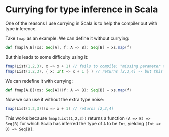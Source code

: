 # Currying for type inference in Scala

One of the reasons I use currying in Scala is to help the compiler out with type inference.

Take `fmap` as an example.  We can define it without currying:

```scala
def fmap[A,B](xs: Seq[A], f: A => B): Seq[B] = xs.map(f)
```

But this leads to some difficulty using it:

```scala
fmap(List(1,2,3), x => x + 1) // fails to compile: "missing parameter type" on "x =>"
fmap(List(1,2,3), { x: Int => x + 1 } ) // returns [2,3,4] -- but this code is noisy
```

We can redefine it with currying:

```scala
def fmap[A,B](xs: Seq[A])(f: A => B): Seq[B] = xs.map(f)
```

Now we can use it without the extra type noise:

```scala
fmap(List(1,2,3))(x => x + 1) // returns [2,3,4]
```

This works because `fmap(List(1,2,3))` returns a function `(A => B) => Seq[B]` for which Scala has inferred the type of `A` to be `Int`, yielding `(Int => B) => Seq[B]`.
